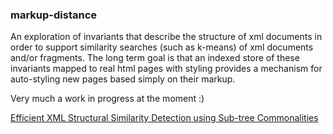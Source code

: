### markup-distance

An exploration of invariants that describe the structure of xml
documents in order to support similarity searches (such as k-means) of
xml documents and/or fragments. The long term goal is that an indexed
store of these invariants mapped to real html pages with styling provides
a mechanism for auto-styling new pages based simply on their markup.

Very much a work in progress at the moment :)


[Efficient XML Structural Similarity Detection using Sub-tree
Commonalities](http://citeseerx.ist.psu.edu/viewdoc/download?doi=10.1.1.714.7129&rep=rep1&type=pdf)